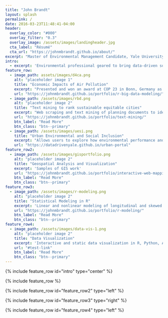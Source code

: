 ```yaml
---
title: "John Brandt"
layout: splash
permalink: /
date: 2016-03-23T11:48:41-04:00
header:
  overlay_color: "#000"
  overlay_filter: "0.3"
  overlay_image: /assets/images/landingheader.jpg
  cta_label: "Résumé"
  cta_url: "https://johnmbrandt.github.io/about/"
excerpt: "Master of Environmental Management Candidate, Yale University"
intro: 
  - excerpt: 'Environmental professional geared to bring data-driven solutions to the environmental sector. Four years of experience using R and Python to manage databases and wrangle and analyze big data. Skilled in cartography and creating interactive data visualizations with JavaScript and ArcMap.'
feature_row:
  - image_path: assets/images/d4ca.png
    alt: "placeholder image 1"
    title: "Economic Impacts of Air Pollution"
    excerpt: "Presented and won an award at COP 23 in Bonn, Germany as part of the United Nation's Data for Climate Action Challenge."
    url: "https://johnmbrandt.github.io/portfolio/r-big-data-modeling/"
  - image_path: /assets/images/rbd.png
    alt: "placeholder image 2"
    title: "Text mining to rank sustainable equitable cities"
    excerpt: "Web scraping and text mining of planning documents to identify sustainable and equitable cities for Resilient by Design."
    url: "https://johnmbrandt.github.io/portfolio/text-mining/"
    btn_label: "Read More"
    btn_class: "btn--primary"
  - image_path: /assets/images/uesi.png
    title: "Urban Environmental and Social Inclusion"
    excerpt: "Allows users to explore how environmental performance and social inclusion vary in select cities around the world. Still in development."
    url: "https://datadrivenyale.github.io/urban-portal"
feature_row2:
  - image_path: /assets/images/gisportfolio.png
    alt: "placeholder image 2"
    title: "Geospatial Analysis and Visualization"
    excerpt: 'Samples of GIS work'
    url: "https://johnmbrandt.github.io/portfolio/interactive-web-mapping/"
    btn_label: "Read More"
    btn_class: "btn--primary"
feature_row3:
  - image_path: /assets/images/r-modeling.png
    alt: "placeholder image 2"
    title: "Statistical Modeling in R"
    excerpt: 'Linear and nonlinear modeling of longitudinal and skewed environmental datasets'
    url: "https://johnmbrandt.github.io/portfolio/r-modeling/"
    btn_label: "Read More"
    btn_class: "btn--primary"
feature_row4:
  - image_path: /assets/images/data-vis-1.png
    alt: "placeholder image 2"
    title: "Data Visualization"
    excerpt: 'Interactive and static data visualization in R, Python, ArcMap, and JavaScript'
    url: "#test-link"
    btn_label: "Read More"
    btn_class: "btn--primary"
---
```


{% include feature_row id="intro" type="center" %}

{% include feature_row %}

{% include feature_row id="feature_row2" type="left" %}

{% include feature_row id="feature_row3" type="right" %}

{% include feature_row id="feature_row4" type="left" %}